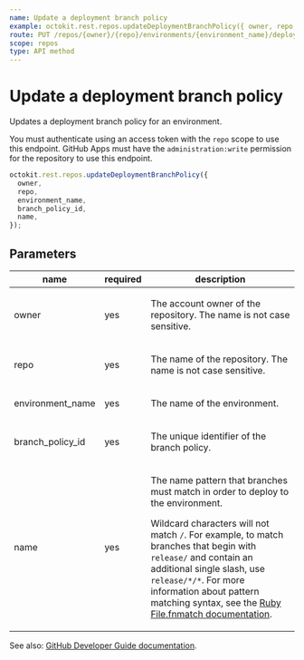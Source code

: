 ```yaml
---
name: Update a deployment branch policy
example: octokit.rest.repos.updateDeploymentBranchPolicy({ owner, repo, environment_name, branch_policy_id, name })
route: PUT /repos/{owner}/{repo}/environments/{environment_name}/deployment-branch-policies/{branch_policy_id}
scope: repos
type: API method
---
```


# Update a deployment branch policy

Updates a deployment branch policy for an environment.

You must authenticate using an access token with the `repo` scope to use this endpoint. GitHub Apps must have the `administration:write` permission for the repository to use this endpoint.

```js
octokit.rest.repos.updateDeploymentBranchPolicy({
  owner,
  repo,
  environment_name,
  branch_policy_id,
  name,
});
```

## Parameters

<table>
  <thead>
    <tr>
      <th>name</th>
      <th>required</th>
      <th>description</th>
    </tr>
  </thead>
  <tbody>
    <tr><td>owner</td><td>yes</td><td>

The account owner of the repository. The name is not case sensitive.

</td></tr>
<tr><td>repo</td><td>yes</td><td>

The name of the repository. The name is not case sensitive.

</td></tr>
<tr><td>environment_name</td><td>yes</td><td>

The name of the environment.

</td></tr>
<tr><td>branch_policy_id</td><td>yes</td><td>

The unique identifier of the branch policy.

</td></tr>
<tr><td>name</td><td>yes</td><td>

The name pattern that branches must match in order to deploy to the environment.

Wildcard characters will not match `/`. For example, to match branches that begin with `release/` and contain an additional single slash, use `release/*/*`.
For more information about pattern matching syntax, see the [Ruby File.fnmatch documentation](https://ruby-doc.org/core-2.5.1/File.html#method-c-fnmatch).

</td></tr>
  </tbody>
</table>

See also: [GitHub Developer Guide documentation](https://docs.github.com/rest/deployments/branch-policies#update-deployment-branch-policy).
